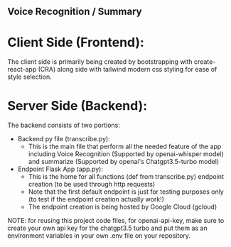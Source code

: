 ## Voice Recognition / Summary

# Client Side (Frontend):
The client side is primarily being created by bootstrapping with create-react-app (CRA) along side with tailwind modern css styling for ease of style selection.

# Server Side (Backend):
The backend consists of two portions:
* Backend py file (transcribe.py):
    * This is the main file that perform all the needed feature of the app including Voice Recognition (Supported by openai-whisper model) and summarize (Supported by openai's Chatgpt3.5-turbo model)
* Endpoint Flask App (app.py):
    * This is the home for all functions (def from transcribe.py) endpoint creation (to be used through http requests)
    * Note that the first default endpoint is just for testing purposes only (to test if the endpoint creation actually work!)
    * The endpoint creation is being hosted by Google Cloud (gcloud)

NOTE: for reusing this project code files, for openai-api-key, make sure to create your own api key for the chatgpt3.5 turbo and put them as an environment variables in your own .env file on your repository.